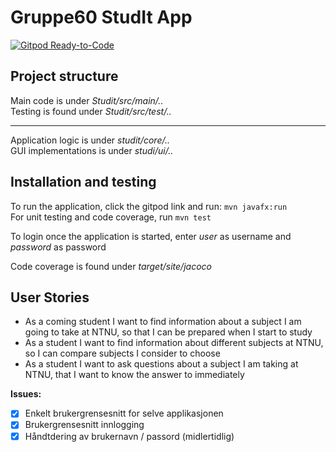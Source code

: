 # Gruppe60 StudIt App

[![Gitpod Ready-to-Code](https://img.shields.io/badge/Gitpod-Ready--to--Code-blue?logo=gitpod)](https://gitpod.idi.ntnu.no/#https://gitlab.stud.idi.ntnu.no/it1901/groups-2020/gr2060/gr2060)


## Project structure
Main code is under *Studit/src/main/..*  
Testing is found under *Studit/src/test/..*  

---
Application logic is under *studit/core/..*  
GUI implementations is under *studi/ui/..*

## Installation and testing

To run the application, click the gitpod link and run: `mvn javafx:run`  
For unit testing and code coverage, run `mvn test`  

To login once the application is started, enter *user* as username and *password* as password

Code coverage is found under *target/site/jacoco*

## User Stories

- As a coming student I want to find information about a subject I am going to take at NTNU, so that I can be prepared when I start to study
- As a student I want to find information about different subjects at NTNU, so I can compare subjects I consider to choose
- As a student I want to ask questions about a subject I am taking at NTNU, that I want to know the answer to immediately

**Issues:**
* [X] Enkelt brukergrensesnitt for selve applikasjonen
* [X] Brukergrensesnitt innlogging
* [X] Håndtdering av brukernavn / passord (midlertidlig)
